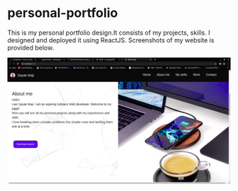 # personal-portfolio
This is my personal portfolio design.It consists of my projects, skills. I designed and deployed it using ReactJS. Screenshots of my website is provided below.

![alt About me](https://github.com/GeekyGeek3371/personal-portfolio/blob/main/screenshot/About.png?raw=true)
